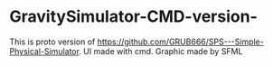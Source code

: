 # GravitySimulator-CMD-version-
This is proto version of https://github.com/GRUB666/SPS---Simple-Physical-Simulator. UI made with cmd. Graphic made by SFML
